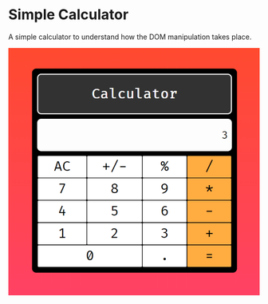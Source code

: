 # Simple Calculator

A simple calculator to understand how the DOM manipulation takes place.

![Calculator](images/calculator.png)